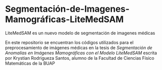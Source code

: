 # Segmentación-de-Imagenes-Mamográficas-LiteMedSAM
LiteMedSAM es un nuevo modelo de segmentación de imagenes médicas

En este repositorio se encuentran los códigos utilizados para el preprocesamiento de imágenes médicas en la tesis de *Segmentación de Anomalías en Imágenes Mamográficas con el Modelo LiteMedSAM* escrita por Krystian Rodrigueza Santos, alumno de la Facultad de Ciencias Físico Matemáticas de la BUAP
